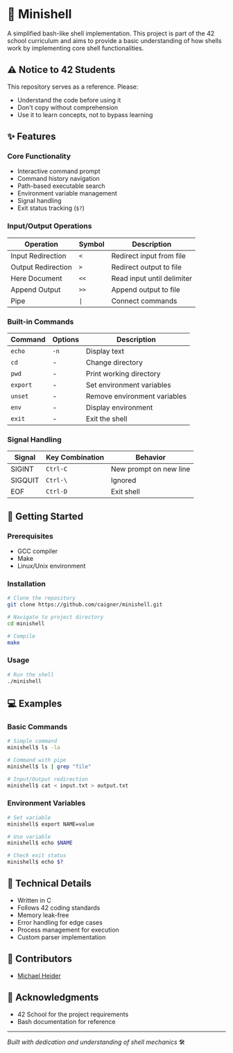 # 🐚 Minishell

A simplified bash-like shell implementation. This project is part of the 42 school curriculum and aims to provide a basic understanding of how shells work by implementing core shell functionalities.

## ⚠️ Notice to 42 Students
This repository serves as a reference. Please:
- Understand the code before using it
- Don't copy without comprehension
- Use it to learn concepts, not to bypass learning

## ✨ Features

### Core Functionality
- Interactive command prompt
- Command history navigation
- Path-based executable search
- Environment variable management
- Signal handling
- Exit status tracking (`$?`)

### Input/Output Operations
| Operation | Symbol | Description |
|-----------|--------|-------------|
| Input Redirection | `<` | Redirect input from file |
| Output Redirection | `>` | Redirect output to file |
| Here Document | `<<` | Read input until delimiter |
| Append Output | `>>` | Append output to file |
| Pipe | `\|` | Connect commands |

### Built-in Commands
| Command | Options | Description |
|---------|---------|-------------|
| `echo` | `-n` | Display text |
| `cd` | - | Change directory |
| `pwd` | - | Print working directory |
| `export` | - | Set environment variables |
| `unset` | - | Remove environment variables |
| `env` | - | Display environment |
| `exit` | - | Exit the shell |

### Signal Handling
| Signal | Key Combination | Behavior |
|--------|----------------|-----------|
| SIGINT | `Ctrl-C` | New prompt on new line |
| SIGQUIT | `Ctrl-\` | Ignored |
| EOF | `Ctrl-D` | Exit shell |

## 🚀 Getting Started

### Prerequisites
- GCC compiler
- Make
- Linux/Unix environment

### Installation
```bash
# Clone the repository
git clone https://github.com/caigner/minishell.git

# Navigate to project directory
cd minishell

# Compile
make
```

### Usage
```bash
# Run the shell
./minishell
```

## 💻 Examples

### Basic Commands
```bash
# Simple command
minishell$ ls -la

# Command with pipe
minishell$ ls | grep "file"

# Input/Output redirection
minishell$ cat < input.txt > output.txt
```

### Environment Variables
```bash
# Set variable
minishell$ export NAME=value

# Use variable
minishell$ echo $NAME

# Check exit status
minishell$ echo $?
```

## 🔧 Technical Details
- Written in C
- Follows 42 coding standards
- Memory leak-free
- Error handling for edge cases
- Process management for execution
- Custom parser implementation

## 👥 Contributors
- [Michael Heider](https://github.com/HeiMichael)

## 🤝 Acknowledgments
- 42 School for the project requirements
- Bash documentation for reference

---
*Built with dedication and understanding of shell mechanics* 🛠️
